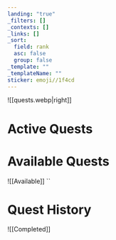 ```yaml
---
landing: "true"
_filters: []
_contexts: []
_links: []
_sort:
  field: rank
  asc: false
  group: false
_template: ""
_templateName: ""
sticker: emoji//1f4cd
---
```

![[quests.webp|right]]
# Active Quests

# Available Quests
![[Available]]
``
# Quest History
![[Completed]]
